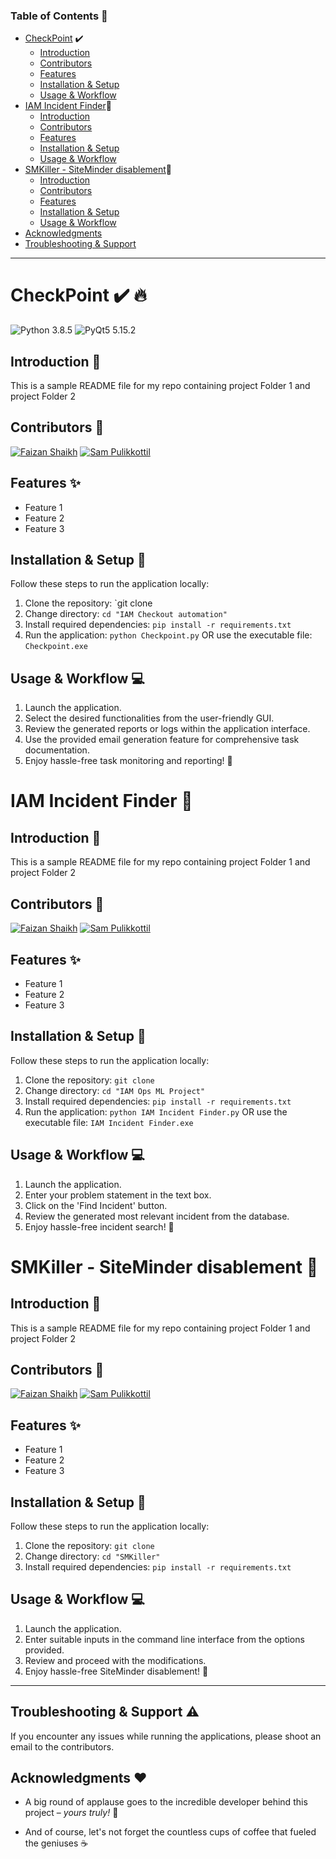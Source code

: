 <!-- README file for my repo containing project Folder 1 and project Folder 2 -->

### Table of Contents :bookmark_tabs:
- [CheckPoint](#checkpoint-heavy_check_mark-fire) :heavy_check_mark:
    - [Introduction](#introduction-wave)
    - [Contributors](#contributors-busts_in_silhouette)
    - [Features](#features-sparkles)
    - [Installation & Setup](#installation--setup-wrench)
    - [Usage & Workflow](#usage--workflow-computer)
&nbsp;
-  [IAM Incident Finder](#iam-incident-finder-mag_right):mag_right:
    - [Introduction](#introduction-wave-1)
    - [Contributors](#contributors-busts_in_silhouette-1)
    - [Features](#features-sparkles-1)
    - [Installation & Setup](#installation--setup-wrench-1)
    - [Usage & Workflow](#usage--workflow-computer-1)
&nbsp;
-  [SMKiller - SiteMinder disablement](#smkiller---siteminder-disablement-no_entry_sign):no_entry_sign:
    - [Introduction](#introduction-wave-2)
    - [Contributors](#contributors-busts_in_silhouette-2)
    - [Features](#features-sparkles-2)
    - [Installation & Setup](#installation--setup-wrench-2)
    - [Usage & Workflow](#usage--workflow-computer-2)
&nbsp;
- [Acknowledgments](#acknowledgments-heart)  
- [Troubleshooting & Support](#troubleshooting--support-warning-2) 
<!-- divider -->
___

# CheckPoint :heavy_check_mark: :fire:

<a><img src="https://img.shields.io/badge/Python-3.8.5-blue.svg" alt="Python 3.8.5"></a>
<a><img src="https://img.shields.io/badge/PyQt5-5.15.2-red.svg" alt="PyQt5 5.15.2"></a>
## Introduction :wave:
This is a sample README file for my repo containing project Folder 1 and project Folder 2

## Contributors :busts_in_silhouette:
<!-- Faizan in blue & Sam in red shields -->
[![Faizan Shaikh](https://img.shields.io/badge/Faizan%20Shaikh-FSHAIK10-blue.svg)](#) [![Sam Pulikkottil](https://img.shields.io/badge/Sam%20Pulikkottil-SPULIKK2-red.svg)](#)


## Features :sparkles:
- Feature 1
- Feature 2
- Feature 3

## Installation & Setup :wrench:
Follow these steps to run the application locally:
1. Clone the repository: `git clone
2. Change directory: `cd "IAM Checkout automation"`
3. Install required dependencies: `pip install -r requirements.txt`
4. Run the application: `python Checkpoint.py` OR use the executable file: `Checkpoint.exe`

## Usage & Workflow :computer:
1. Launch the application.
2. Select the desired functionalities from the user-friendly GUI.
3. Review the generated reports or logs within the application interface.
4. Use the provided email generation feature for comprehensive task documentation.
5. Enjoy hassle-free task monitoring and reporting! :tada:


# IAM Incident Finder :mag_right:

## Introduction :wave:
This is a sample README file for my repo containing project Folder 1 and project Folder 2

## Contributors :busts_in_silhouette:
<!-- Faizan in blue & Sam in red shields -->
[![Faizan Shaikh](https://img.shields.io/badge/Faizan%20Shaikh-blue.svg)](#) [![Sam Pulikkottil](https://img.shields.io/badge/Sam%20Pulikkottil-red.svg)](#)

## Features :sparkles:
- Feature 1
- Feature 2
- Feature 3

## Installation & Setup :wrench:
Follow these steps to run the application locally:
1. Clone the repository: `git clone`
2. Change directory: `cd "IAM Ops ML Project"`
3. Install required dependencies: `pip install -r requirements.txt`
4. Run the application: `python IAM Incident Finder.py` OR use the executable file: `IAM Incident Finder.exe`

## Usage & Workflow :computer:
1. Launch the application.
2. Enter your problem statement in the text box.
3. Click on the 'Find Incident' button.
4. Review the generated most relevant incident from the database.
5. Enjoy hassle-free incident search! :tada:


# SMKiller - SiteMinder disablement :no_entry_sign:

## Introduction :wave:
This is a sample README file for my repo containing project Folder 1 and project Folder 2

## Contributors :busts_in_silhouette:
<!-- Faizan in blue & Sam in red shields -->
[![Faizan Shaikh](https://img.shields.io/badge/Faizan%20Shaikh-blue.svg)](#) [![Sam Pulikkottil](https://img.shields.io/badge/Sam%20Pulikkottil-red.svg)](#)

## Features :sparkles:
- Feature 1
- Feature 2
- Feature 3

## Installation & Setup :wrench:
Follow these steps to run the application locally:
1. Clone the repository: `git clone`
2. Change directory: `cd "SMKiller"`
3. Install required dependencies: `pip install -r requirements.txt`



## Usage & Workflow :computer:
1. Launch the application.
2. Enter suitable inputs in the command line interface from the options provided.
3. Review and proceed with the modifications.
4. Enjoy hassle-free SiteMinder disablement! :tada:

___
## Troubleshooting & Support :warning:
If you encounter any issues while running the applications, please shoot an email to the contributors.


## Acknowledgments :heart:
- A big round of applause goes to the incredible developer behind this project – *yours truly!* 🎉

- And of course, let's not forget the countless cups of coffee that fueled the geniuses :coffee:

